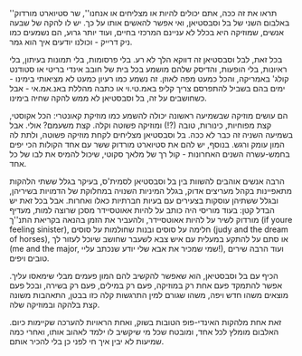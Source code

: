 ''תראו את זה ככה, אתם יכולים להיות או מצליחים או אנחנו'', שר סטיוארט מורדוק באלבום השני של בל וסבסטיאן, ואי אפשר להאשים אותו על כך. יש לו להקה של שבעה אנשים, שמוזיקה היא בכלל לא עניינם המרכזי בחיים, ועוד יותר גרוע, הם נשמעים כמו ניק דרייק - וכולנו יודעים איך הוא גמר. 

בכל זאת, לבל וסבסטיאן זה דווקא הלך לא רע. בלי פרסומות, בלי תמונות בעיתון, בלי ראיונות, בלי הופעות, והדיסק שלהם מושמע בכל בית של חובב אינדי בריטי או סטודנט קולג' באמריקה, והכל כמעט מפה לאוזן. זה נשמע כמו רעיון כמעט לא מציאותי בימינו - ימים בהם בשביל להתפרסם צריך קליפ באמ.טי.וי או כתבה מהללת באנ.אמ.אי - אבל כשחושבים על זה, בל וסבסטיאן לא ממש להקה שחיה בימינו. 

הם עושים מוזיקה שבשמיעה ראשונה יכולה להשמע כמו מוזיקת קאונטרי: הכל אקוסטי, קצת מפוחיות, כינורות, טובה (?!) ומוזיקה פשוטה וקלה. קצת משעמם? אולי. אבל בשמיעה השניה זה כבר לא ככה. בל וסבסטיאן מצליחים לקחת מוזיקה פשוטה, ולתת לה המון עומק ורגש. בנוסף, יש להם את סטיוארט מורדוק ששר עם אחד הקולות הכי יפים בחמש-עשרה השנים האחרונות - קול רך של מלאך סקוטי, שיכול להמיס את לבו של כל אחד. 

הרבה אנשים אוהבים להשוות בין בל וסבסטיאן לסמית'ס, בעיקר בגלל ששתי הלהקות מתאפיינות בקהל מעריצים אדוק, בגלל המיניות השנויה במחלוקת של הדמויות בשיריהן, ובגלל ששתיהן עוסקות בצעירים עם בעיות חברתיות כאלו ואחרות. אבל בכל זאת יש הבדל קטן: בעוד מוריסי היה כותב על להיות אאוטסיידר מסכן שרוצה למות, מעדיף מורדוק לשיר על להיות אאוטסיידר, ולהעביר את הזמן בהנאה בקריאת התנ''ך (if youre feeling sinister), חלימה על סוסים ובנות שחולמות על סוסים (judy and the dream of horses), או סתם על להתקע במעלית עם איש צבא לשעבר שחושב שיוכל לעזור לך (me and the major, שמי שמכיר את אבא שלי יודע שנכתב עליי!), ועוד הרבה שירים טובים ויפים. 

הכיף עם בל וסבסטיאן, הוא שאפשר להקשיב להם המון פעמים מבלי שימאסו עליך. אפשר להתמקד פעם אחת רק במוזיקה, פעם רק במילים, פעם רק בשירה, ובכל פעם מוצאים משהו חדש ויפה, משהו שגורם למין התרגשות קלה כזו בבטן, התאהבות משונה קצת בלהקה ובמוזיקה שלה. 

זאת אחת מלהקות האינדי-פופ הטובות בשוק, ואחת הראויות להערכה שקיימות כיום. האלבום מומלץ לכל אחד, ומובטח שכל מי שיקשיב לו ילמד לאהוב אותו, ואחרי כמה שמיעות לא יבין איך חי לפני כן בלי להכיר אותם.